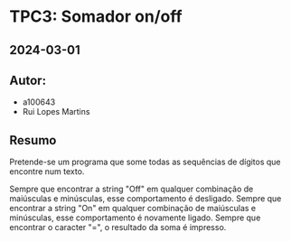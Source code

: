 # TPC3: Somador on/off

## 2024-03-01

## Autor:

- a100643
- Rui Lopes Martins

## Resumo

Pretende-se um programa que some todas as sequências de dígitos que encontre num texto.

Sempre que encontrar a string "Off" em qualquer combinação de maiúsculas e minúsculas, esse comportamento é desligado.
Sempre que encontrar a string "On" em qualquer combinação de maiúsculas e minúsculas, esse comportamento é novamente ligado.
Sempre que encontrar o caracter "=", o resultado da soma é impresso.